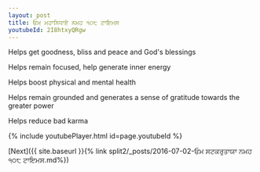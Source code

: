 ```yaml
---
layout: post
title: ਓਮ ਮਹਾਨਿਧਾਏ ਨਮਹ ੧੦੮ ਟਾਇਮਸ
youtubeId: 2I8htxyQRgw
---
```

 
 
Helps get goodness, bliss and peace and God's blessings
 
Helps remain focused, help generate inner energy 
 
Helps boost physical and mental health 
 
Helps remain grounded and generates a sense of gratitude towards the greater power 
 
Helps reduce bad karma
 
 
 
 


{% include youtubePlayer.html id=page.youtubeId %}
 
[Next]({{ site.baseurl }}{% link  split2/_posts/2016-07-02-ਓਮ ਸਟਕਰੁਤਾਯਾ ਨਮਹ ੧੦੮ ਟਾਇਮਸ.md%})
 
